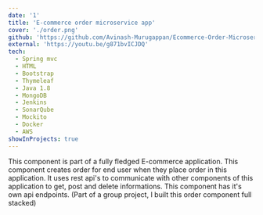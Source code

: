 ```yaml
---
date: '1'
title: 'E-commerce order microservice app'
cover: './order.png'
github: 'https://github.com/Avinash-Murugappan/Ecommerce-Order-Microservice-application'
external: 'https://youtu.be/g871bvICJDQ'
tech:
  - Spring mvc
  - HTML 
  - Bootstrap
  - Thymeleaf
  - Java 1.8
  - MongoDB
  - Jenkins
  - SonarQube
  - Mockito
  - Docker
  - AWS
showInProjects: true
---
```


This component is part of a fully fledged E-commerce application. This component creates order for end user when they place order in this application. It uses rest api's to communicate with other components of this application to get, post and delete informations. This component has it's own api endpoints. (Part of a group project, I built this order component full stacked)
 
